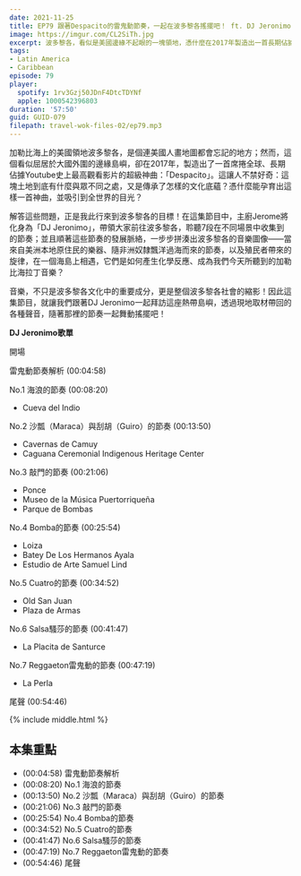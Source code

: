 ```yaml
---
date: 2021-11-25
title: EP79 跟著Despacito的雷鬼動節奏，一起在波多黎各搖擺吧！ ft. DJ Jeronimo
image: https://imgur.com/CL2SiTh.jpg
excerpt: 波多黎各，看似是美國邊緣不起眼的一塊領地，憑什麼在2017年製造出一首長期佔據Youtube史上最高觀看影片的超級神曲：「Despacito」？帶著這個問題，主廚Jerome來到波多黎各，這集就讓我們順著這些節奏的發展脈絡，一步步拼湊出波多黎各的音樂圖像，理解來自非洲、美洲與歐洲的音樂元素如何在這裡碰撞出今日的加勒比海拉丁風味吧！
tags:
- Latin America
- Caribbean
episode: 79
player:
  spotify: 1rv3Gzj50JDnF4DtcTDYNf
  apple: 1000542396803
duration: '57:50'
guid: GUID-079
filepath: travel-wok-files-02/ep79.mp3
---
```

加勒比海上的美國領地波多黎各，是個連美國人畫地圖都會忘記的地方；然而，這個看似屈居於大國外圍的邊緣島嶼，卻在2017年，製造出了一首席捲全球、長期佔據Youtube史上最高觀看影片的超級神曲：「Despacito」。這讓人不禁好奇：這塊土地到底有什麼與眾不同之處，又是傳承了怎樣的文化底蘊？憑什麼能孕育出這樣一首神曲，並吸引到全世界的目光？

解答這些問題，正是我此行來到波多黎各的目標！在這集節目中，主廚Jerome將化身為「DJ Jeronimo」，帶領大家前往波多黎各，聆聽7段在不同場景中收集到的節奏；並且順著這些節奏的發展脈絡，一步步拼湊出波多黎各的音樂圖像——當來自美洲本地原住民的樂器、隨非洲奴隸飄洋過海而來的節奏，以及殖民者帶來的旋律，在一個海島上相遇，它們是如何產生化學反應、成為我們今天所聽到的加勒比海拉丁音樂？

音樂，不只是波多黎各文化中的重要成分，更是整個波多黎各社會的縮影！因此這集節目，就讓我們跟著DJ Jeronimo一起拜訪這座熱帶島嶼，透過現地取材帶回的各種聲音，隨著那裡的節奏一起舞動搖擺吧！

**DJ Jeronimo歌單**

開場

雷鬼動節奏解析 (00:04:58)

No.1 海浪的節奏 (00:08:20)

* Cueva del Indio

No.2 沙瓢（Maraca）與刮胡（Guiro）的節奏 (00:13:50)

* Cavernas de Camuy
* Caguana Ceremonial Indigenous Heritage Center

No.3 敲門的節奏 (00:21:06)

* Ponce
* Museo de la Música Puertorriqueña
* Parque de Bombas

No.4 Bomba的節奏 (00:25:54)

* Loiza
* Batey De Los Hermanos Ayala
* Estudio de Arte Samuel Lind

No.5 Cuatro的節奏 (00:34:52)

* Old San Juan
* Plaza de Armas

No.6 Salsa騷莎的節奏 (00:41:47)

* La Placita de Santurce

No.7 Reggaeton雷鬼動的節奏 (00:47:19)

* La Perla

尾聲 (00:54:46)

{% include middle.html %}

## 本集重點

* (00:04:58) 雷鬼動節奏解析
* (00:08:20) No.1 海浪的節奏
* (00:13:50) No.2 沙瓢（Maraca）與刮胡（Guiro）的節奏
* (00:21:06) No.3 敲門的節奏 
* (00:25:54) No.4 Bomba的節奏
* (00:34:52) No.5 Cuatro的節奏
* (00:41:47) No.6 Salsa騷莎的節奏
* (00:47:19) No.7 Reggaeton雷鬼動的節奏 
* (00:54:46) 尾聲